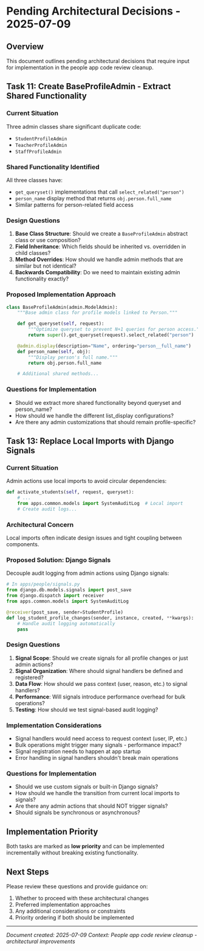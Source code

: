 # Pending Architectural Decisions - 2025-07-09

## Overview

This document outlines pending architectural decisions that require input for implementation in the people app code review cleanup.

## Task 11: Create BaseProfileAdmin - Extract Shared Functionality

### Current Situation

Three admin classes share significant duplicate code:

- `StudentProfileAdmin`
- `TeacherProfileAdmin`
- `StaffProfileAdmin`

### Shared Functionality Identified

All three classes have:

- `get_queryset()` implementations that call `select_related("person")`
- `person_name` display method that returns `obj.person.full_name`
- Similar patterns for person-related field access

### Design Questions

1. **Base Class Structure**: Should we create a `BaseProfileAdmin` abstract class or use composition?
2. **Field Inheritance**: Which fields should be inherited vs. overridden in child classes?
3. **Method Overrides**: How should we handle admin methods that are similar but not identical?
4. **Backwards Compatibility**: Do we need to maintain existing admin functionality exactly?

### Proposed Implementation Approach

```python
class BaseProfileAdmin(admin.ModelAdmin):
    """Base admin class for profile models linked to Person."""

    def get_queryset(self, request):
        """Optimize queryset to prevent N+1 queries for person access."""
        return super().get_queryset(request).select_related("person")

    @admin.display(description="Name", ordering="person__full_name")
    def person_name(self, obj):
        """Display person's full name."""
        return obj.person.full_name

    # Additional shared methods...
```

### Questions for Implementation

- Should we extract more shared functionality beyond queryset and person_name?
- How should we handle the different list_display configurations?
- Are there any admin customizations that should remain profile-specific?

## Task 13: Replace Local Imports with Django Signals

### Current Situation

Admin actions use local imports to avoid circular dependencies:

```python
def activate_students(self, request, queryset):
    # ...
    from apps.common.models import SystemAuditLog  # Local import
    # Create audit logs...
```

### Architectural Concern

Local imports often indicate design issues and tight coupling between components.

### Proposed Solution: Django Signals

Decouple audit logging from admin actions using Django signals:

```python
# In apps/people/signals.py
from django.db.models.signals import post_save
from django.dispatch import receiver
from apps.common.models import SystemAuditLog

@receiver(post_save, sender=StudentProfile)
def log_student_profile_changes(sender, instance, created, **kwargs):
    # Handle audit logging automatically
    pass
```

### Design Questions

1. **Signal Scope**: Should we create signals for all profile changes or just admin actions?
2. **Signal Organization**: Where should signal handlers be defined and registered?
3. **Data Flow**: How should we pass context (user, reason, etc.) to signal handlers?
4. **Performance**: Will signals introduce performance overhead for bulk operations?
5. **Testing**: How should we test signal-based audit logging?

### Implementation Considerations

- Signal handlers would need access to request context (user, IP, etc.)
- Bulk operations might trigger many signals - performance impact?
- Signal registration needs to happen at app startup
- Error handling in signal handlers shouldn't break main operations

### Questions for Implementation

- Should we use custom signals or built-in Django signals?
- How should we handle the transition from current local imports to signals?
- Are there any admin actions that should NOT trigger signals?
- Should signals be synchronous or asynchronous?

## Implementation Priority

Both tasks are marked as **low priority** and can be implemented incrementally without breaking existing functionality.

## Next Steps

Please review these questions and provide guidance on:

1. Whether to proceed with these architectural changes
2. Preferred implementation approaches
3. Any additional considerations or constraints
4. Priority ordering if both should be implemented

---

_Document created: 2025-07-09_
_Context: People app code review cleanup - architectural improvements_
